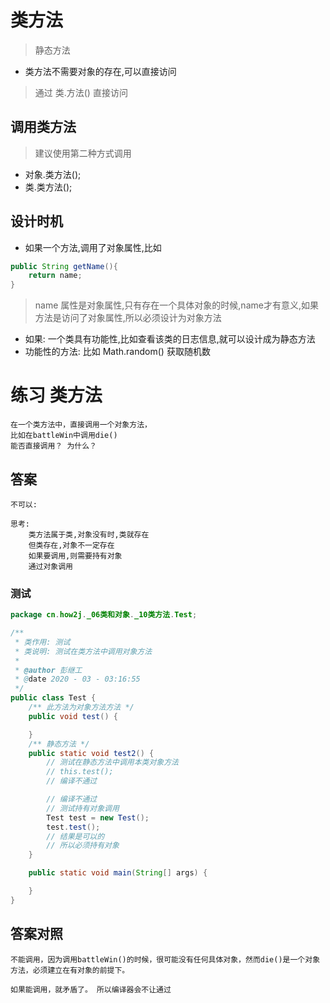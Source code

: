 # 类方法
> 静态方法

* 类方法不需要对象的存在,可以直接访问
> 通过 类.方法() 直接访问

## 调用类方法
> 建议使用第二种方式调用

* 对象.类方法();
* 类.类方法();

## 设计时机

* 如果一个方法,调用了对象属性,比如

```java
public String getName(){
    return name;
}
```
> name 属性是对象属性,只有存在一个具体对象的时候,name才有意义,如果方法是访问了对象属性,所以必须设计为对象方法

* 如果: 一个类具有功能性,比如查看该类的日志信息,就可以设计成为静态方法
* 功能性的方法: 比如 Math.random() 获取随机数

# 练习 类方法

```text
在一个类方法中，直接调用一个对象方法，
比如在battleWin中调用die()
能否直接调用？ 为什么？ 
```

## 答案

```text
不可以:

思考:
    类方法属于类,对象没有时,类就存在
    但类存在,对象不一定存在
    如果要调用,则需要持有对象
    通过对象调用
```

### 测试

```java
package cn.how2j._06类和对象._10类方法.Test;

/**
 * 类作用: 测试
 * 类说明: 测试在类方法中调用对象方法
 *
 * @author 彭继工
 * @date 2020 - 03 - 03:16:55
 */
public class Test {
    /** 此方法为对象方法方法 */
    public void test() {

    }
    /** 静态方法 */
    public static void test2() {
        // 测试在静态方法中调用本类对象方法
        // this.test();
        // 编译不通过

        // 编译不通过
        // 测试持有对象调用
        Test test = new Test();
        test.test();
        // 结果是可以的
        // 所以必须持有对象
    }

    public static void main(String[] args) {

    }
}
```

## 答案对照

```text
不能调用，因为调用battleWin()的时候，很可能没有任何具体对象，然而die()是一个对象方法，必须建立在有对象的前提下。

如果能调用，就矛盾了。 所以编译器会不让通过 
```